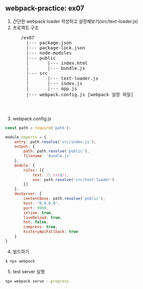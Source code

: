 ## webpack-practice: ex07
1. 간단한 webpack loader 작성하고 설정해보기(src/text-loader.js)
2. 프로젝트 구조
   <pre>
      /ex07
        |--- package.json
        |--- package-lock.json
        |--- node-modules
        |--- public
        |       |--- index.html
        |       |--- bundle.js
        |--- src
        |       |--- text-loader.js
        |       |--- index.js
        |       |--- App.js
        |--- webpack.config.js [webpack 설정 파일]
   <pre>

3. webpack.config.js
```javascript
const path = require('path');

module.exports = {
    entry: path.resolve('src/index.js'),
    output: {
        path: path.resolve('public'),
        filename: 'bundle.js'
    },
    module: {
        rules: [{
            test: /\.txt$/i,
            use: path.resolve('src/text-loader')
        }]
    },    
    devServer: {
        contentBase: path.resolve('public'),
        host: "0.0.0.0",
        port: 9999,
        inline: true,
        liveReload: true,
        hot: false,
        compress: true,
        historyApiFallback: true
    }    
}
```

4. 빌드하기
```bash
$ npx webpack
```
5. test server 실행
```bash
npx webpack serve --progress
```
